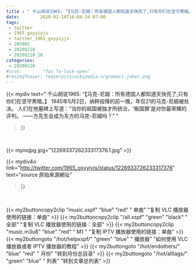 ```yaml
---
title : " 千山胡说1965: “【马克-尼姆：所有德国人都知道天快亮了,只有你们在坚守黑暗。】&#10;1945年5月2日，纳粹投降的前一晚，年仅21的马克-尼姆被处决。 &#10;人们在他墓碑上写道：“当你的祖国被独才所统治，‘叛国罪’是对你最荣耀的评判。&#10;——方先生会成为东方的马克-尼姆吗？”  "
date:        2020-02-10T16:04:34-07:00
tags:
 - twitter
 - 1965_gxyyiyjs
 - twitter_1965_gxyyiyjs
 - 202002
 - 20200210
 - 20200210_16
categories:
 - 20200210
#icon:        "fas fa-lock-open"
#resImgTeaser: teaserpics/wikipedia.org/emacs-jokes.png
---
```


{{< mydiv text=" 千山胡说1965: “【马克-尼姆：所有德国人都知道天快亮了,只有你们在坚守黑暗。】&#10;1945年5月2日，纳粹投降的前一晚，年仅21的马克-尼姆被处决。 &#10;人们在他墓碑上写道：“当你的祖国被独才所统治，‘叛国罪’是对你最荣耀的评判。&#10;——方先生会成为东方的马克-尼姆吗？”  "
>}}
<br>


 {{< mynojpg jpg="1226933726233317376.1.jpg" >}}<br> 



{{< mydiv4o link="http://twitter.com/1965_gxyyiyjs/status/1226933726233317376"
text="source 原始來源網址"
>}}


<br>



{{< my2buttoncopy2clip "music.xspf"        "blue"   "red"    " 单曲"  "复制 VLC 播放器使用的链接：单曲" >}} {{< my2buttoncopy2clip "/all.xspf"         "green"  "black"  " 全部"  "复制 VLC 播放器使用的链接：全部" >}} {{< my2buttoncopy2clip "music.m3u8"        "blue"   "red"    " M1 "    "复制 IPTV 播放器使用的链接：单曲" >}} {{< my2buttongoto      "/hot/helpxspf/"    "green"  "blue"   " 播放器" "如何使用 VLC 播放器或者 IPTV 播放器的教程" >}} {{< my2buttongoto      "/hot/endothers/"   "blue"   "red"    " 月份"   "转到月份总目录" >}} {{< my2buttongoto      "/hot/alltags/"     "green"  "blue"   " 列表"   "转到文章总列表" >}} 
